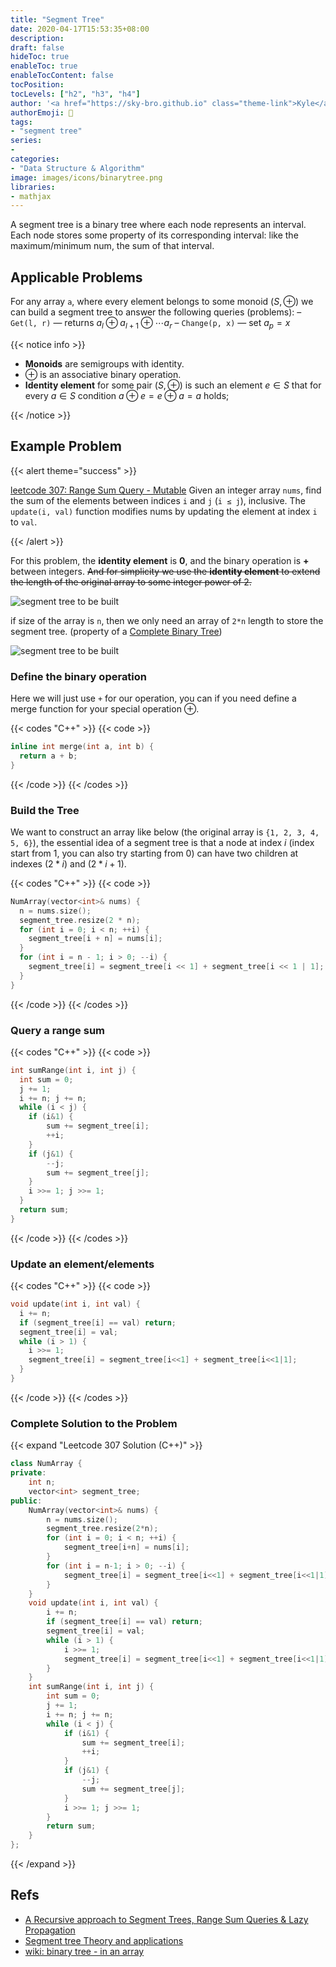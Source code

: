 ```yaml
---
title: "Segment Tree"
date: 2020-04-17T15:53:35+08:00
description:
draft: false
hideToc: true
enableToc: true
enableTocContent: false
tocPosition:
tocLevels: ["h2", "h3", "h4"]
author: '<a href="https://sky-bro.github.io" class="theme-link">Kyle</a>'
authorEmoji: 🦂
tags:
- "segment tree"
series:
-
categories:
- "Data Structure & Algorithm"
image: images/icons/binarytree.png
libraries:
- mathjax
---
```


A segment tree is a binary tree where each node represents an interval. Each node stores some property of its corresponding interval: like the maximum/minimum num, the sum of that interval.

<!--more-->

## Applicable Problems

For any array `a`, where every element belongs to some monoid $(S, \oplus)$ we can build a segment tree to answer the following queries (problems):
– `Get(l, r)` — returns $a_l \oplus a_{l+1} \oplus \dotsb a_r$
– `Change(p, x)` — set $a_p = x$

{{< notice info >}}

* **Monoids** are semigroups with identity.
* $\oplus$ is an associative binary operation.
* **Identity element** for some pair $(S, \oplus)$ is such an element $e \in S$ that for every $a \in S$ condition $a ⊕ e = e \oplus a = a$ holds;

{{< /notice >}}

## Example Problem

{{< alert theme="success" >}}

[leetcode 307: Range Sum Query - Mutable](https://leetcode.com/problems/range-sum-query-mutable/)
Given an integer array `nums`, find the sum of the elements between indices `i` and `j` (`i ≤ j`), inclusive.
The `update(i, val)` function modifies nums by updating the element at index `i` to `val`.

{{< /alert >}}

For this problem, the **identity element** is **0**, and the binary operation is **+** between integers.
~~And for simplicity we use the **identity element** to extend the length of the original array to some integer power of 2.~~

![segment tree to be built](./images/segment-tree-in-array.svg)

if size of the array is `n`, then we only need an array of `2*n` length to store the segment tree. (property of a [Complete Binary Tree](https://en.wikipedia.org/wiki/Binary_tree#Arrays))

![segment tree to be built](./images/segment-tree-in-array2.svg)

### Define the binary operation

Here we will just use `+` for our operation, you can if you need define a merge function for your special operation $\oplus$.

{{< codes "C++" >}}
{{< code >}}

```C++
inline int merge(int a, int b) {
  return a + b;
}
```

{{< /code >}}
{{< /codes >}}

### Build the Tree

We want to construct an array like below (the original array is `{1, 2, 3, 4, 5, 6}`), the essential idea of a segment tree is that a node at index $i$ (index start from 1, you can also try starting from 0) can have two children at indexes $(2 \ast i)$ and $(2 \ast i + 1)$.

{{< codes "C++" >}}
{{< code >}}

```C++
NumArray(vector<int>& nums) {
  n = nums.size();
  segment_tree.resize(2 * n);
  for (int i = 0; i < n; ++i) {
    segment_tree[i + n] = nums[i];
  }
  for (int i = n - 1; i > 0; --i) {
    segment_tree[i] = segment_tree[i << 1] + segment_tree[i << 1 | 1];
  }
}
```

{{< /code >}}
{{< /codes >}}

### Query a range sum

{{< codes "C++" >}}
{{< code >}}

```C++
int sumRange(int i, int j) {
  int sum = 0;
  j += 1;
  i += n; j += n;
  while (i < j) {
    if (i&1) {
        sum += segment_tree[i];
        ++i;
    }
    if (j&1) {
        --j;
        sum += segment_tree[j];
    }
    i >>= 1; j >>= 1;
  }
  return sum;
}
```

{{< /code >}}
{{< /codes >}}

### Update an element/elements

{{< codes "C++" >}}
{{< code >}}

```C++
void update(int i, int val) {
  i += n;
  if (segment_tree[i] == val) return;
  segment_tree[i] = val;
  while (i > 1) {
    i >>= 1;
    segment_tree[i] = segment_tree[i<<1] + segment_tree[i<<1|1];
  }
}
```

{{< /code >}}
{{< /codes >}}

### Complete Solution to the Problem

{{< expand "Leetcode 307 Solution (C++)" >}}

```C++
class NumArray {
private:
    int n;
    vector<int> segment_tree;
public:
    NumArray(vector<int>& nums) {
        n = nums.size();
        segment_tree.resize(2*n);
        for (int i = 0; i < n; ++i) {
            segment_tree[i+n] = nums[i];
        }
        for (int i = n-1; i > 0; --i) {
            segment_tree[i] = segment_tree[i<<1] + segment_tree[i<<1|1];
        }
    }
    void update(int i, int val) {
        i += n;
        if (segment_tree[i] == val) return;
        segment_tree[i] = val;
        while (i > 1) {
            i >>= 1;
            segment_tree[i] = segment_tree[i<<1] + segment_tree[i<<1|1];
        }
    }
    int sumRange(int i, int j) {
        int sum = 0;
        j += 1;
        i += n; j += n;
        while (i < j) {
            if (i&1) {
                sum += segment_tree[i];
                ++i;
            }
            if (j&1) {
                --j;
                sum += segment_tree[j];
            }
            i >>= 1; j >>= 1;
        }
        return sum;
    }
};
```

{{< /expand >}}

## Refs

* [A Recursive approach to Segment Trees, Range Sum Queries & Lazy Propagation](https://leetcode.com/articles/a-recursive-approach-to-segment-trees-range-sum-queries-lazy-propagation/)
* [Segment tree Theory and applications](http://maratona.ic.unicamp.br/MaratonaVerao2016/material/segment_tree_lecture.pdf)
* [wiki: binary tree - in an array](https://en.wikipedia.org/wiki/Binary_tree#Arrays)
